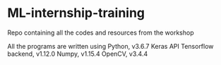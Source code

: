 # ML-internship-training
Repo containing all the codes and resources from the workshop

All the programs are written using
Python, v3.6.7
Keras API
Tensorflow backend, v1.12.0
Numpy, v1.15.4
OpenCV, v3.4.4
